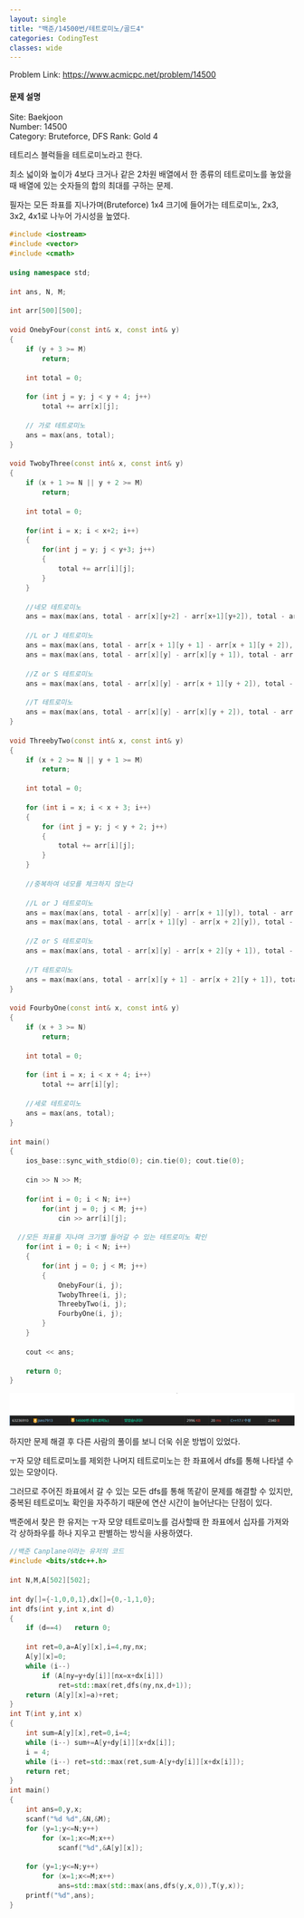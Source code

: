 ```yaml
---
layout: single
title: "백준/14500번/테트로미노/골드4"
categories: CodingTest
classes: wide
---
```


Problem Link: <https://www.acmicpc.net/problem/14500>

#### 문제 설명

Site: Baekjoon   
Number: 14500   
Category: Bruteforce, DFS
Rank: Gold 4

테트리스 블럭들을 테트로미노라고 한다.

최소 넓이와 높이가 4보다 크거나 같은 2차원 배열에서 한 종류의 테트로미노를 놓았을때 배열에 있는 숫자들의 합의 최대를 구하는 문제.

필자는 모든 좌표를 지나가며(Bruteforce) 1x4 크기에 들어가는 테트로미노, 2x3, 3x2, 4x1로 나누어 가시성을 높였다.

```cpp
#include <iostream>
#include <vector>
#include <cmath>

using namespace std;

int ans, N, M;

int arr[500][500];

void OnebyFour(const int& x, const int& y)
{
	if (y + 3 >= M)
		return;

	int total = 0;

	for (int j = y; j < y + 4; j++)
		total += arr[x][j];

	// 가로 테트로미노
	ans = max(ans, total);
}

void TwobyThree(const int& x, const int& y)
{
	if (x + 1 >= N || y + 2 >= M)
		return;

	int total = 0;

	for(int i = x; i < x+2; i++)
	{
		for(int j = y; j < y+3; j++)
		{
			total += arr[i][j];
		}
	}

	//네모 테트로미노
	ans = max(max(ans, total - arr[x][y+2] - arr[x+1][y+2]), total - arr[x][y] - arr[x+1][y]);

	//L or J 테트로미노
	ans = max(max(ans, total - arr[x + 1][y + 1] - arr[x + 1][y + 2]), total - arr[x + 1][y] - arr[x + 1][y + 1]);
	ans = max(max(ans, total - arr[x][y] - arr[x][y + 1]), total - arr[x][y + 1] - arr[x][y + 2]);

	//Z or S 테트로미노
	ans = max(max(ans, total - arr[x][y] - arr[x + 1][y + 2]), total - arr[x + 1][y] - arr[x][y + 2]);

	//T 테트로미노
	ans = max(max(ans, total - arr[x][y] - arr[x][y + 2]), total - arr[x + 1][y] - arr[x + 1][y + 2]);
}

void ThreebyTwo(const int& x, const int& y)
{
	if (x + 2 >= N || y + 1 >= M)
		return;

	int total = 0;

	for (int i = x; i < x + 3; i++)
	{
		for (int j = y; j < y + 2; j++)
		{
			total += arr[i][j];
		}
	}

	//중복하여 네모를 체크하지 않는다

	//L or J 테트로미노
	ans = max(max(ans, total - arr[x][y] - arr[x + 1][y]), total - arr[x][y + 1] - arr[x + 1][y + 1]);
	ans = max(max(ans, total - arr[x + 1][y] - arr[x + 2][y]), total - arr[x + 1][y + 1] - arr[x + 2][y + 1]);

	//Z or S 테트로미노
	ans = max(max(ans, total - arr[x][y] - arr[x + 2][y + 1]), total - arr[x][y + 1] - arr[x + 2][y]);

	//T 테트로미노
	ans = max(max(ans, total - arr[x][y + 1] - arr[x + 2][y + 1]), total - arr[x][y] - arr[x + 2][y]);
}

void FourbyOne(const int& x, const int& y)
{
	if (x + 3 >= N)
		return;

	int total = 0;

	for (int i = x; i < x + 4; i++)
		total += arr[i][y];

	//세로 테트로미노
	ans = max(ans, total);
}

int main()
{
	ios_base::sync_with_stdio(0); cin.tie(0); cout.tie(0);

	cin >> N >> M;

	for(int i = 0; i < N; i++)
		for(int j = 0; j < M; j++)
			cin >> arr[i][j];

  //모든 좌표를 지나며 크기별 들어갈 수 있는 테트로미노 확인
	for(int i = 0; i < N; i++)
	{
		for(int j = 0; j < M; j++)
		{
			OnebyFour(i, j);
			TwobyThree(i, j);
			ThreebyTwo(i, j);
			FourbyOne(i, j);
		}
	}

	cout << ans;

	return 0;
}
```

![백준14500](/assets/images/CodingTest/백준14500번.PNG)

하지만 문제 해결 후 다른 사람의 풀이를 보니 더욱 쉬운 방법이 있었다.

ㅜ자 모양 테트로미노를 제외한 나머지 테트로미노는 한 좌표에서 dfs를 통해 나타낼 수 있는 모양이다.

그러므로 주어진 좌표에서 갈 수 있는 모든 dfs를 통해 똑같이 문제를 해결할 수 있지만, 중복된 테트로미노 확인을 자주하기 때문에 연산 시간이 늘어난다는 단점이 있다.

백준에서 찾은 한 유저는 ㅜ자 모양 테트로미노를 검사할때 한 좌표에서 십자를 가져와 각 상하좌우를 하나 지우고 판별하는 방식을 사용하였다.
```cpp
//백준 Canplane이라는 유저의 코드
#include <bits/stdc++.h>

int N,M,A[502][502];

int dy[]={-1,0,0,1},dx[]={0,-1,1,0};
int dfs(int y,int x,int d)
{
	if (d==4)	return 0;

	int ret=0,a=A[y][x],i=4,ny,nx;
	A[y][x]=0;
	while (i--)
		if (A[ny=y+dy[i]][nx=x+dx[i]])
			ret=std::max(ret,dfs(ny,nx,d+1));
	return (A[y][x]=a)+ret;
}
int T(int y,int x)
{
	int sum=A[y][x],ret=0,i=4;
	while (i--)	sum+=A[y+dy[i]][x+dx[i]];
	i = 4;
	while (i--)	ret=std::max(ret,sum-A[y+dy[i]][x+dx[i]]);
	return ret;
}
int main()
{
	int ans=0,y,x;
	scanf("%d %d",&N,&M);
	for (y=1;y<=N;y++)
		for (x=1;x<=M;x++)
			scanf("%d",&A[y][x]);

	for (y=1;y<=N;y++)
		for (x=1;x<=M;x++)
			ans=std::max(std::max(ans,dfs(y,x,0)),T(y,x));
	printf("%d",ans);
}
```
